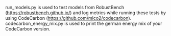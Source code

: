 run_models.py is used to test models from RobustBench (https://robustbench.github.io/) and log metrics while running these tests by using CodeCarbon (https://github.com/mlco2/codecarbon).
codecarbon_energy_mix.py is used to print the german energy mix of your CodeCarbon version.
